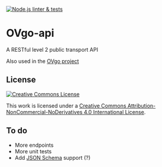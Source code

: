 [![Node.js linter & tests](https://github.com/Marc-JB/OVgo-api/workflows/Node.js%20linter%20&%20tests/badge.svg)](https://github.com/Marc-JB/OVgo-api/actions)
# OVgo-api
A RESTful level 2 public transport API

Also used in the [OVgo project](https://github.com/Marc-JB/OVgo)

## License
[![Creative Commons License](https://i.creativecommons.org/l/by-nc-nd/4.0/88x31.png)](http://creativecommons.org/licenses/by-nc-nd/4.0/)

This work is licensed under a [Creative Commons Attribution-NonCommercial-NoDerivatives 4.0 International License](http://creativecommons.org/licenses/by-nc-nd/4.0/).

## To do
* More endpoints
* More unit tests
* Add [JSON Schema](https://json-schema.org/) support (?)
